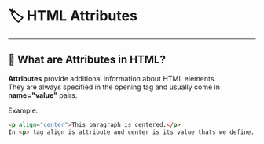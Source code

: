 # 🏷️ HTML Attributes

---

## 📌 What are Attributes in HTML?

**Attributes** provide additional information about HTML elements.  
They are always specified in the opening tag and usually come in **name="value"** pairs.

Example:
```html
<p align="center">This paragraph is centered.</p>
In <p> tag align is attribute and center is its value thats we define.